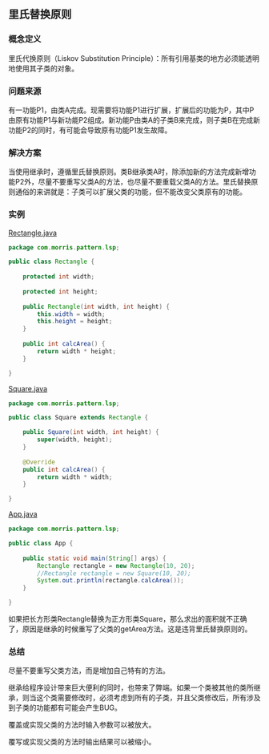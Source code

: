 ## 里氏替换原则
### 概念定义
里氏代换原则（Liskov Substitution Principle）：所有引用基类的地方必须能透明地使用其子类的对象。

### 问题来源
有一功能P1，由类A完成。现需要将功能P1进行扩展，扩展后的功能为P，其中P由原有功能P1与新功能P2组成。新功能P由类A的子类B来完成，则子类B在完成新功能P2的同时，有可能会导致原有功能P1发生故障。

### 解决方案
当使用继承时，遵循里氏替换原则。类B继承类A时，除添加新的方法完成新增功能P2外，尽量不要重写父类A的方法，也尽量不要重载父类A的方法。里氏替换原则通俗的来讲就是：子类可以扩展父类的功能，但不能改变父类原有的功能。

### 实例
[Rectangle.java](pattern/src/main/java/com/morris/pattern/lsp/Rectangle.java)
```java
package com.morris.pattern.lsp;

public class Rectangle {
	
	protected int width;
	
	protected int height;
	
	public Rectangle(int width, int height) {
		this.width = width;
		this.height = height;
	}
	
	public int calcArea() {
		return width * height;
	}

}
```

[Square.java](pattern/src/main/java/com/morris/pattern/lsp/Square.java)
```java
package com.morris.pattern.lsp;

public class Square extends Rectangle {

	public Square(int width, int height) {
		super(width, height);
	}
	
	@Override
	public int calcArea() {
		return width * width;
	}

}
```
[App.java](pattern/src/main/java/com/morris/pattern/lsp/App.java)
```java
package com.morris.pattern.lsp;

public class App {
	
	public static void main(String[] args) {
		Rectangle rectangle = new Rectangle(10, 20);
		//Rectangle rectangle = new Square(10, 20);
		System.out.println(rectangle.calcArea());
	}

}
```
如果把长方形类Rectangle替换为正方形类Square，那么求出的面积就不正确了，原因是继承的时候重写了父类的getArea方法。这是违背里氏替换原则的。

### 总结
尽量不要重写父类方法，而是增加自己特有的方法。

继承给程序设计带来巨大便利的同时，也带来了弊端。如果一个类被其他的类所继承，则当这个类需要修改时，必须考虑到所有的子类，并且父类修改后，所有涉及到子类的功能都有可能会产生BUG。

覆盖或实现父类的方法时输入参数可以被放大。

覆写或实现父类的方法时输出结果可以被缩小。